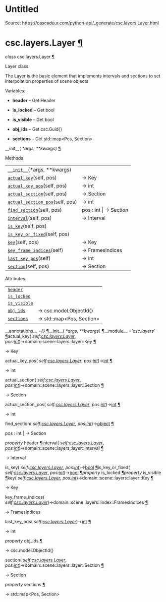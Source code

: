 # Untitled

Source: https://cascadeur.com/python-api/_generate/csc.layers.Layer.html

# csc.layers.Layer [¶](https://cascadeur.com/python-api/_generate/csc.layers.Layer.html\#csc-layers-layer "Permalink to this heading")

_class_ csc.layers.Layer [¶](https://cascadeur.com/python-api/_generate/csc.layers.Layer.html#csc.layers.Layer "Permalink to this definition")

Layer class

The Layer is the basic element that implements intervals and sections to set
interpolation properties of scene objects

Variables:

- **header** – Get Header

- **is\_locked** – Get bool

- **is\_visible** – Get bool

- **obj\_ids** – Get csc.Guid{}

- **sections** – Get std::map<Pos, Section>


\_\_init\_\_( _\*args_, _\*\*kwargs_) [¶](https://cascadeur.com/python-api/_generate/csc.layers.Layer.html#csc.layers.Layer.__init__ "Permalink to this definition")

Methods

|     |     |
| --- | --- |
| [`__init__`](https://cascadeur.com/python-api/csc.html#csc.layers.Layer.__init__ "csc.layers.Layer.__init__")(\*args, \*\*kwargs) |  |
| [`actual_key`](https://cascadeur.com/python-api/csc.html#csc.layers.Layer.actual_key "csc.layers.Layer.actual_key")(self, pos) | -\> Key |
| [`actual_key_pos`](https://cascadeur.com/python-api/csc.html#csc.layers.Layer.actual_key_pos "csc.layers.Layer.actual_key_pos")(self, pos) | -\> int |
| [`actual_section`](https://cascadeur.com/python-api/csc.html#csc.layers.Layer.actual_section "csc.layers.Layer.actual_section")(self, pos) | -\> Section |
| [`actual_section_pos`](https://cascadeur.com/python-api/csc.html#csc.layers.Layer.actual_section_pos "csc.layers.Layer.actual_section_pos")(self, pos) | -\> int |
| [`find_section`](https://cascadeur.com/python-api/csc.html#csc.layers.Layer.find_section "csc.layers.Layer.find_section")(self, pos) | pos : int \| -> Section |
| [`interval`](https://cascadeur.com/python-api/csc.html#csc.layers.Layer.interval "csc.layers.Layer.interval")(self, pos) | -\> Interval |
| [`is_key`](https://cascadeur.com/python-api/csc.html#csc.layers.Layer.is_key "csc.layers.Layer.is_key")(self, pos) |  |
| [`is_key_or_fixed`](https://cascadeur.com/python-api/csc.html#csc.layers.Layer.is_key_or_fixed "csc.layers.Layer.is_key_or_fixed")(self, pos) |  |
| [`key`](https://cascadeur.com/python-api/csc.html#csc.layers.Layer.key "csc.layers.Layer.key")(self, pos) | -\> Key |
| [`key_frame_indices`](https://cascadeur.com/python-api/csc.html#csc.layers.Layer.key_frame_indices "csc.layers.Layer.key_frame_indices")(self) | -\> FramesIndices |
| [`last_key_pos`](https://cascadeur.com/python-api/csc.html#csc.layers.Layer.last_key_pos "csc.layers.Layer.last_key_pos")(self) | -\> int |
| [`section`](https://cascadeur.com/python-api/csc.html#csc.layers.Layer.section "csc.layers.Layer.section")(self, pos) | -\> Section |

Attributes

|     |     |
| --- | --- |
| [`header`](https://cascadeur.com/python-api/csc.html#csc.layers.Layer.header "csc.layers.Layer.header") |  |
| [`is_locked`](https://cascadeur.com/python-api/csc.html#csc.layers.Layer.is_locked "csc.layers.Layer.is_locked") |  |
| [`is_visible`](https://cascadeur.com/python-api/csc.html#csc.layers.Layer.is_visible "csc.layers.Layer.is_visible") |  |
| [`obj_ids`](https://cascadeur.com/python-api/csc.html#csc.layers.Layer.obj_ids "csc.layers.Layer.obj_ids") | -\> csc.model.ObjectId{} |
| [`sections`](https://cascadeur.com/python-api/csc.html#csc.layers.Layer.sections "csc.layers.Layer.sections") | -\> std::map<Pos, Section> |

\_\_annotations\_\_ _={}_ [¶](https://cascadeur.com/python-api/_generate/csc.layers.Layer.html#csc.layers.Layer.__annotations__ "Permalink to this definition")\_\_init\_\_( _\*args_, _\*\*kwargs_) [¶](https://cascadeur.com/python-api/_generate/csc.layers.Layer.html#id0 "Permalink to this definition")\_\_module\_\_ _='csc.layers'_ [¶](https://cascadeur.com/python-api/_generate/csc.layers.Layer.html#csc.layers.Layer.__module__ "Permalink to this definition")actual\_key( _self:[csc.layers.Layer](https://cascadeur.com/python-api/csc.html#csc.layers.Layer "csc.layers.Layer")_, _pos:[int](https://docs.python.org/3/library/functions.html#int "(in Python v3.13)")_)→domain::scene::layers::layer::Key [¶](https://cascadeur.com/python-api/_generate/csc.layers.Layer.html#csc.layers.Layer.actual_key "Permalink to this definition")

-\> Key

actual\_key\_pos( _self:[csc.layers.Layer](https://cascadeur.com/python-api/csc.html#csc.layers.Layer "csc.layers.Layer")_, _pos:[int](https://docs.python.org/3/library/functions.html#int "(in Python v3.13)")_)→[int](https://docs.python.org/3/library/functions.html#int "(in Python v3.13)") [¶](https://cascadeur.com/python-api/_generate/csc.layers.Layer.html#csc.layers.Layer.actual_key_pos "Permalink to this definition")

-\> int

actual\_section( _self:[csc.layers.Layer](https://cascadeur.com/python-api/csc.html#csc.layers.Layer "csc.layers.Layer")_, _pos:[int](https://docs.python.org/3/library/functions.html#int "(in Python v3.13)")_)→domain::scene::layers::layer::Section [¶](https://cascadeur.com/python-api/_generate/csc.layers.Layer.html#csc.layers.Layer.actual_section "Permalink to this definition")

-\> Section

actual\_section\_pos( _self:[csc.layers.Layer](https://cascadeur.com/python-api/csc.html#csc.layers.Layer "csc.layers.Layer")_, _pos:[int](https://docs.python.org/3/library/functions.html#int "(in Python v3.13)")_)→[int](https://docs.python.org/3/library/functions.html#int "(in Python v3.13)") [¶](https://cascadeur.com/python-api/_generate/csc.layers.Layer.html#csc.layers.Layer.actual_section_pos "Permalink to this definition")

-\> int

find\_section( _self:[csc.layers.Layer](https://cascadeur.com/python-api/csc.html#csc.layers.Layer "csc.layers.Layer")_, _pos:[int](https://docs.python.org/3/library/functions.html#int "(in Python v3.13)")_)→[object](https://docs.python.org/3/library/functions.html#object "(in Python v3.13)") [¶](https://cascadeur.com/python-api/_generate/csc.layers.Layer.html#csc.layers.Layer.find_section "Permalink to this definition")

pos : int \| -> Section

_property_ header [¶](https://cascadeur.com/python-api/_generate/csc.layers.Layer.html#csc.layers.Layer.header "Permalink to this definition")interval( _self:[csc.layers.Layer](https://cascadeur.com/python-api/csc.html#csc.layers.Layer "csc.layers.Layer")_, _pos:[int](https://docs.python.org/3/library/functions.html#int "(in Python v3.13)")_)→domain::scene::layers::layer::Interval [¶](https://cascadeur.com/python-api/_generate/csc.layers.Layer.html#csc.layers.Layer.interval "Permalink to this definition")

-\> Interval

is\_key( _self:[csc.layers.Layer](https://cascadeur.com/python-api/csc.html#csc.layers.Layer "csc.layers.Layer")_, _pos:[int](https://docs.python.org/3/library/functions.html#int "(in Python v3.13)")_)→[bool](https://docs.python.org/3/library/functions.html#bool "(in Python v3.13)") [¶](https://cascadeur.com/python-api/_generate/csc.layers.Layer.html#csc.layers.Layer.is_key "Permalink to this definition")is\_key\_or\_fixed( _self:[csc.layers.Layer](https://cascadeur.com/python-api/csc.html#csc.layers.Layer "csc.layers.Layer")_, _pos:[int](https://docs.python.org/3/library/functions.html#int "(in Python v3.13)")_)→[bool](https://docs.python.org/3/library/functions.html#bool "(in Python v3.13)") [¶](https://cascadeur.com/python-api/_generate/csc.layers.Layer.html#csc.layers.Layer.is_key_or_fixed "Permalink to this definition")_property_ is\_locked [¶](https://cascadeur.com/python-api/_generate/csc.layers.Layer.html#csc.layers.Layer.is_locked "Permalink to this definition")_property_ is\_visible [¶](https://cascadeur.com/python-api/_generate/csc.layers.Layer.html#csc.layers.Layer.is_visible "Permalink to this definition")key( _self:[csc.layers.Layer](https://cascadeur.com/python-api/csc.html#csc.layers.Layer "csc.layers.Layer")_, _pos:[int](https://docs.python.org/3/library/functions.html#int "(in Python v3.13)")_)→domain::scene::layers::layer::Key [¶](https://cascadeur.com/python-api/_generate/csc.layers.Layer.html#csc.layers.Layer.key "Permalink to this definition")

-\> Key

key\_frame\_indices( _self:[csc.layers.Layer](https://cascadeur.com/python-api/csc.html#csc.layers.Layer "csc.layers.Layer")_)→domain::scene::layers::index::FramesIndices [¶](https://cascadeur.com/python-api/_generate/csc.layers.Layer.html#csc.layers.Layer.key_frame_indices "Permalink to this definition")

-\> FramesIndices

last\_key\_pos( _self:[csc.layers.Layer](https://cascadeur.com/python-api/csc.html#csc.layers.Layer "csc.layers.Layer")_)→[int](https://docs.python.org/3/library/functions.html#int "(in Python v3.13)") [¶](https://cascadeur.com/python-api/_generate/csc.layers.Layer.html#csc.layers.Layer.last_key_pos "Permalink to this definition")

-\> int

_property_ obj\_ids [¶](https://cascadeur.com/python-api/_generate/csc.layers.Layer.html#csc.layers.Layer.obj_ids "Permalink to this definition")

-\> csc.model.ObjectId{}

section( _self:[csc.layers.Layer](https://cascadeur.com/python-api/csc.html#csc.layers.Layer "csc.layers.Layer")_, _pos:[int](https://docs.python.org/3/library/functions.html#int "(in Python v3.13)")_)→domain::scene::layers::layer::Section [¶](https://cascadeur.com/python-api/_generate/csc.layers.Layer.html#csc.layers.Layer.section "Permalink to this definition")

-\> Section

_property_ sections [¶](https://cascadeur.com/python-api/_generate/csc.layers.Layer.html#csc.layers.Layer.sections "Permalink to this definition")

-\> std::map<Pos, Section>